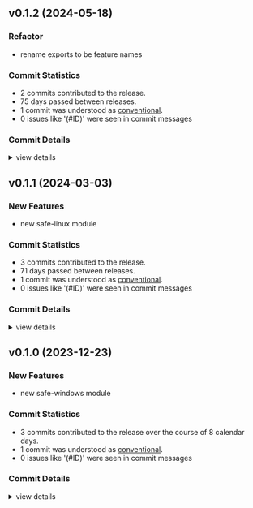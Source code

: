 


## v0.1.2 (2024-05-18)

### Refactor

 - <csr-id-19126e66b3c7af472eb69dd9ad4c0b5a35c3f817/> rename exports to be feature names

### Commit Statistics

<csr-read-only-do-not-edit/>

 - 2 commits contributed to the release.
 - 75 days passed between releases.
 - 1 commit was understood as [conventional](https://www.conventionalcommits.org).
 - 0 issues like '(#ID)' were seen in commit messages

### Commit Details

<csr-read-only-do-not-edit/>

<details><summary>view details</summary>

 * **Uncategorized**
    - Release irox-safe-windows v0.1.2 ([`689c8af`](https://github.com/spmadden/irox-unsafe/commit/689c8afdf14028b04018fad64912adc3495b1d83))
    - Rename exports to be feature names ([`19126e6`](https://github.com/spmadden/irox-unsafe/commit/19126e66b3c7af472eb69dd9ad4c0b5a35c3f817))
</details>

## v0.1.1 (2024-03-03)

### New Features

 - <csr-id-5b9241c1f398c0bde3f66e123945f6e89a916e94/> new safe-linux module

### Commit Statistics

<csr-read-only-do-not-edit/>

 - 3 commits contributed to the release.
 - 71 days passed between releases.
 - 1 commit was understood as [conventional](https://www.conventionalcommits.org).
 - 0 issues like '(#ID)' were seen in commit messages

### Commit Details

<csr-read-only-do-not-edit/>

<details><summary>view details</summary>

 * **Uncategorized**
    - Release irox-unsafe v0.1.1 ([`f2034a7`](https://github.com/spmadden/irox-unsafe/commit/f2034a7c1b27c2166a3e240046b017a86f178695))
    - Release irox-safe-windows v0.1.1 ([`d520bbd`](https://github.com/spmadden/irox-unsafe/commit/d520bbd2b8d5f37043c091ecfe5ce3e2f1942e54))
    - New safe-linux module ([`5b9241c`](https://github.com/spmadden/irox-unsafe/commit/5b9241c1f398c0bde3f66e123945f6e89a916e94))
</details>

## v0.1.0 (2023-12-23)

### New Features

 - <csr-id-06e668250c26d9fbeacd9326559aa8bad792b9a8/> new safe-windows module

### Commit Statistics

<csr-read-only-do-not-edit/>

 - 3 commits contributed to the release over the course of 8 calendar days.
 - 1 commit was understood as [conventional](https://www.conventionalcommits.org).
 - 0 issues like '(#ID)' were seen in commit messages

### Commit Details

<csr-read-only-do-not-edit/>

<details><summary>view details</summary>

 * **Uncategorized**
    - Release irox-safe-windows v0.1.0, irox-unsafe v0.1.0 ([`9f2b045`](https://github.com/spmadden/irox-unsafe/commit/9f2b0451921d1346b4758e37fd858bcb28689489))
    - New safe-windows module ([`06e6682`](https://github.com/spmadden/irox-unsafe/commit/06e668250c26d9fbeacd9326559aa8bad792b9a8))
    - Initial blank ([`75052fa`](https://github.com/spmadden/irox-unsafe/commit/75052fa8d82567c20ec441e8d12f2bebdced18f6))
</details>

